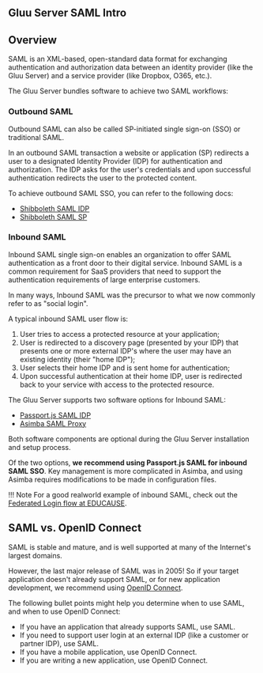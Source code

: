 ## Gluu Server SAML Intro

## Overview
SAML is an XML-based, open-standard data format for exchanging authentication and authorization data between an identity provider 
(like the Gluu Server) and a service provider (like Dropbox, O365, etc.). 

The Gluu Server bundles software to achieve two SAML workflows:

### Outbound SAML 
Outbound SAML can also be called SP-initiated single sign-on (SSO) or traditional SAML. 

In an outbound SAML transaction a website or application (SP) redirects a user to a designated Identity Provider (IDP) for authentication and authorization. The IDP asks for the user's credentials and upon successful authentication redirects the user to the protected content. 

To achieve outbound SAML SSO, you can refer to the following docs: 

- [Shibboleth SAML IDP](./outbound-saml-shib.md)    
- [Shibboleth SAML SP](../../integration/sswebapps/saml-sp.md) 

### Inbound SAML     
Inbound SAML single sign-on enables an organization to offer SAML authentication as a front door to their digital service. Inbound SAML is a common requirement for SaaS providers that need to support the authentication requirements of large enterprise customers. 

In many ways, Inbound SAML was the precursor to what we now commonly refer to as "social login". 

A typical inbound SAML user flow is: 

1. User tries to access a protected resource at your application;    
2. User is redirected to a discovery page (presented by your IDP) that presents one or more external IDP's where the user may have an existing identity (their "home IDP");   
3. User selects their home IDP and is sent home for authentication;   
4. Upon successful authentication at their home IDP, user is redirected back to your service with access to the protected resource. 

The Gluu Server supports two software options for Inbound SAML: 

- [Passport.js SAML IDP](./inbound-saml-passport.md)      
- [Asimba SAML Proxy](./inbound-saml-asimba.md)   

Both software components are optional during the Gluu Server installation and setup process. 

Of the two options, **we recommend using Passport.js SAML for inbound SAML SSO**. Key management is more complicated in Asimba, and using Asimba requires modifications to be made in configuration files.

!!! Note
    For a good realworld example of inbound SAML, check out the [Federated Login flow at EDUCAUSE](https://sso-users.educause.edu/?resumePath=%2Fidp%2FZQ4DF%2FresumeSAML20%2Fidp%2FstartSSO.ping&allowInteraction=true&reauth=false). 

## SAML vs. OpenID Connect  

SAML is stable and mature, and is well supported at many of the Internet's largest domains. 

However, the last major release of SAML was in 2005! So if your target application doesn't already support SAML, or for new application development, we recommend using [OpenID Connect](./openid-connect.md). 

The following bullet points might help you determine when to use SAML, and when to use OpenID Connect:

- If you have an application that already supports SAML, use SAML.
- If you need to support user login at an external IDP (like a customer or partner IDP), use SAML.
- If you have a mobile application, use OpenID Connect.
- If you are writing a new application, use OpenID Connect.




